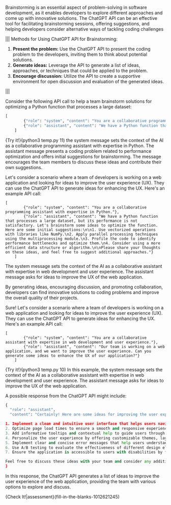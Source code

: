 Brainstorming is an essential aspect of problem-solving in software development, as it enables developers to explore different approaches and come up with innovative solutions. The ChatGPT API can be an effective tool for facilitating brainstorming sessions, offering suggestions, and helping developers consider alternative ways of tackling coding challenges

|||
Methods for Using ChatGPT API for Brainstorming:

1. **Present the problem:** Use the ChatGPT API to present the coding problem to the developers, inviting them to think about potential solutions.
2. **Generate ideas:** Leverage the API to generate a list of ideas, approaches, or techniques that could be applied to the problem.
3. **Encourage discussion:** Utilize the API to create a supportive environment for open discussion and evaluation of the generated ideas.

|||


Consider the following API call to help a team brainstorm solutions for optimizing a Python function that processes a large dataset:

```python
[
        {"role": "system", "content": "You are a collaborative programming assistant with expertise in Python."},
        {"role": "assistant", "content": "We have a Python function that processes a large dataset, but its performance is not satisfactory. Let's brainstorm some ideas to optimize the function. Here are some initial suggestions:\n\n1. Use vectorized operations with libraries like NumPy.\n2. Apply parallel processing techniques using the multiprocessing module. \nPlease share your thoughts on these ideas, and feel free to suggest additional approaches."}
    ]
```
{Try it!}(python3 temp.py 11)
the system message sets the context of the AI as a collaborative programming assistant with expertise in Python. The assistant message presents a coding problem related to performance optimization and offers initial suggestions for brainstorming. The message encourages the team members to discuss these ideas and contribute their own suggestions.

Let's consider a scenario where a team of developers is working on a web application and looking for ideas to improve the user experience (UX). They can use the ChatGPT API to generate ideas for enhancing the UX. Here's an example API call:
```
[
        {"role": "system", "content": "You are a collaborative programming assistant with expertise in Python."},
        {"role": "assistant", "content": "We have a Python function that processes a large dataset, but its performance is not satisfactory. Let's brainstorm some ideas to optimize the function. Here are some initial suggestions:\n\n1. Use vectorized operations with libraries like NumPy.\n2. Apply parallel processing techniques using the multiprocessing module.\n3. Profile the code to identify performance bottlenecks and optimize them.\n4. Consider using a more efficient data structure or algorithm.\n\nPlease share your thoughts on these ideas, and feel free to suggest additional approaches."}
    ]
```

The system message sets the context of the AI as a collaborative assistant with expertise in web development and user experience. The assistant message asks for ideas to improve the UX of the web application.

By generating ideas, encouraging discussion, and promoting collaboration, developers can find innovative solutions to coding problems and improve the overall quality of their projects.

Sure! Let's consider a scenario where a team of developers is working on a web application and looking for ideas to improve the user experience (UX). They can use the ChatGPT API to generate ideas for enhancing the UX. Here's an example API call:

```
[
        {"role": "system", "content": "You are a collaborative assistant with expertise in web development and user experience."},
        {"role": "assistant", "content": "Our team is working on a web application, and we want to improve the user experience. Can you generate some ideas to enhance the UX of our application?"}
    ]
```
{Try it!}(python3 temp.py 10)
In this example, the system message sets the context of the AI as a collaborative assistant with expertise in web development and user experience. The assistant message asks for ideas to improve the UX of the web application.

A possible response from the ChatGPT API might include:
```python
{
  "role": "assistant",
  "content": "Certainly! Here are some ideas for improving the user experience of your web application:

1. Implement a clean and intuitive user interface that helps users navigate the application easily.
2. Optimize page load times to ensure a smooth and responsive experience.
3. Add informative tooltips and contextual help to guide users through the application.
4. Personalize the user experience by offering customizable themes, layouts, or content based on user preferences.
5. Implement clear and concise error messages that help users understand and resolve issues.
6. Use A/B testing to evaluate the effectiveness of different design elements and make data-driven decisions.
7. Ensure the application is accessible to users with disabilities by following accessibility guidelines and best practices.

Feel free to discuss these ideas with your team and consider any additional suggestions they might have."
}
```

In this response, the ChatGPT API generates a list of ideas to improve the user experience of the web application, providing the team with various options to explore and discuss.

{Check It!|assessment}(fill-in-the-blanks-1012621245)





